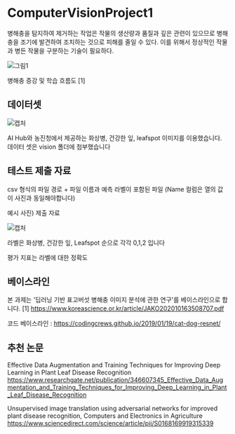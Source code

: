# ComputerVisionProject1

병해충을 탐지하여 제거하는 작업은 작물의 생산량과 품질과 깊은 관련이 있으므로 병해충을 조기에 발견하여 조치하는 것으로 피해를 줄일 수 있다. 
이를 위해서 정상적인 작물과 병든 작물을 구분하는 기술이 필요하다. 



![그림1](https://user-images.githubusercontent.com/85859441/137726532-cf405587-6a69-4ce0-a3b2-87fbc88cfa9f.png)

병해충 증강 및 학습 흐름도 [1]



## 데이터셋

![캡처](https://user-images.githubusercontent.com/85859441/137592829-909c6077-5207-4235-bb15-2c773bcde151.PNG)

AI Hub와 농진청에서 제공하는 화상병, 건강한 잎, leafspot 이미지를 이용했습니다.
데이터 셋은 vision 폴더에 첨부했습니다


## 테스트 제출 자료

csv 형식의 파일 경로 + 파일 이름과 예측 라벨이 포함된 파일 (Name 컬럼은 열의 값이 사진과 동일해야합니다)

예시 사진) 제출 자료

![캡처](https://user-images.githubusercontent.com/85859441/137592622-858fa11f-682d-4776-861b-346515f5c931.PNG)

라벨은 화상병, 건강한 잎, Leafspot 순으로 각각 0,1,2 입니다 

평가 지표는 라벨에 대한 정확도


## 베이스라인

본 과제는 '딥러닝 기반 표고버섯 병해충 이미지 분석에 관한 연구'를 베이스라인으로 합니다.
[1] https://www.koreascience.or.kr/article/JAKO202010163508707.pdf

코드 베이스라인 : https://codingcrews.github.io/2019/01/19/cat-dog-resnet/ 

## 추천 논문

Effective Data Augmentation and Training Techniques for Improving Deep Learning in Plant Leaf Disease Recognition
https://www.researchgate.net/publication/346607345_Effective_Data_Augmentation_and_Training_Techniques_for_Improving_Deep_Learning_in_Plant_Leaf_Disease_Recognition


Unsupervised image translation using adversarial networks for improved plant disease recognition, Computers and Electronics in Agriculture
https://www.sciencedirect.com/science/article/pii/S0168169919315339




